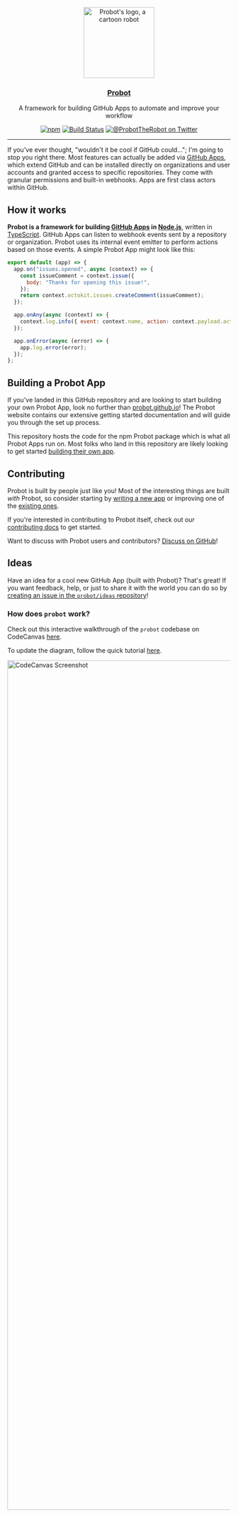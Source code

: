 <p align="center">
  <a href="https://probot.github.io"><img src="/static/robot.svg" width="160" alt="Probot's logo, a cartoon robot" /></a>
</p>
<h3 align="center"><a href="https://probot.github.io">Probot</a></h3>
<p align="center">A framework for building GitHub Apps to automate and improve your workflow</p>
<p align="center"><a href="https://npmjs.com/package/probot"><img src="https://badgen.net/npm/v/probot" alt="npm"></a> <a href="https://github.com/probot/probot/actions"><img src="https://github.com/probot/probot/actions/workflows/test.yml/badge.svg" alt="Build Status"></a> <a href="https://twitter.com/ProbotTheRobot"><img src="https://img.shields.io/twitter/follow/ProbotTheRobot" alt="@ProbotTheRobot on Twitter"></a>
</p>

---

If you've ever thought, "wouldn't it be cool if GitHub could…"; I'm going to stop you right there. Most features can actually be added via [GitHub Apps](https://docs.github.com/en/developers/apps), which extend GitHub and can be installed directly on organizations and user accounts and granted access to specific repositories. They come with granular permissions and built-in webhooks. Apps are first class actors within GitHub.

## How it works

**Probot is a framework for building [GitHub Apps](https://docs.github.com/en/developers/apps) in [Node.js](https://nodejs.org/)**, written in [TypeScript](https://www.typescriptlang.org/). GitHub Apps can listen to webhook events sent by a repository or organization. Probot uses its internal event emitter to perform actions based on those events. A simple Probot App might look like this:

```js
export default (app) => {
  app.on("issues.opened", async (context) => {
    const issueComment = context.issue({
      body: "Thanks for opening this issue!",
    });
    return context.octokit.issues.createComment(issueComment);
  });

  app.onAny(async (context) => {
    context.log.info({ event: context.name, action: context.payload.action });
  });

  app.onError(async (error) => {
    app.log.error(error);
  });
};
```

## Building a Probot App

If you've landed in this GitHub repository and are looking to start building your own Probot App, look no further than [probot.github.io](https://probot.github.io/docs/)! The Probot website contains our extensive getting started documentation and will guide you through the set up process.

This repository hosts the code for the npm Probot package which is what all Probot Apps run on. Most folks who land in this repository are likely looking to get started [building their own app](https://probot.github.io/docs/).

## Contributing

Probot is built by people just like you! Most of the interesting things are built _with_ Probot, so consider starting by [writing a new app](https://probot.github.io/docs/) or improving one of the [existing ones](https://github.com/search?q=topic%3Aprobot-app&type=Repositories).

If you're interested in contributing to Probot itself, check out our [contributing docs](CONTRIBUTING.md) to get started.

Want to discuss with Probot users and contributors? [Discuss on GitHub](https://github.com/probot/probot/discussions)!

## Ideas

Have an idea for a cool new GitHub App (built with Probot)? That's great! If you want feedback, help, or just to share it with the world you can do so by [creating an issue in the `probot/ideas` repository](https://github.com/probot/ideas/issues/new)!


### How does `probot` work?

Check out this interactive walkthrough of the `probot` codebase on CodeCanvas [here](https://www.code-canvas.com/?session=unauthenticatedGithub&repo=probot&owner=probot&branch=master&OnboardingTutorial=true).

To update the diagram, follow the quick tutorial [here](https://docs.code-canvas.com/updating-diagram).

<img width="1916" alt="CodeCanvas Screenshot" src="https://codecanvas-media-public.s3.amazonaws.com/images/codecanvas-readme-screenshot.png" />